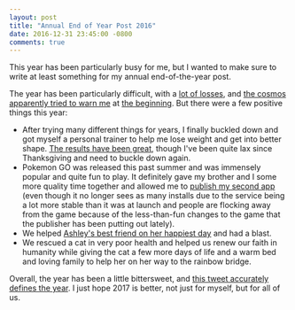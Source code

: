 ```yaml
---
layout: post
title: "Annual End of Year Post 2016"
date: 2016-12-31 23:45:00 -0800
comments: true
---
```

This year has been particularly busy for me, but I wanted to make sure to write
at least something for my annual end-of-the-year post.

The year has been particularly difficult, with a [lot of losses](https://en.wikipedia.org/wiki/2016#Deaths), and [the cosmos](https://twitter.com/zero_divide_1/status/684751241990287360) [apparently
tried to warn me](https://twitter.com/zero_divide_1/status/684873626156314624)
at [the beginning](https://twitter.com/zero_divide_1/status/684889133651746817).
But there were a few positive things this year:
* After trying many different things for years, I finally buckled down and got
myself a personal trainer to help me lose weight and get into better shape. [The
results have been great](https://www.instagram.com/p/BGejX9VyDbG7AAeJ0uR41HFgv_FEHIoonyqhRg0/),
though I've been quite lax since Thanksgiving and need to buckle down again.
* Pokemon GO was released this past summer and was immensely popular and quite
fun to play. It definitely gave my brother and I some more quality time together
and allowed me to [publish my second app](https://play.google.com/store/apps/details?id=seanpayne.name.gostatuswidget)
(even though it no longer sees as many installs due to the service being a lot
more stable than it was at launch and people are flocking away from the game
because of the less-than-fun changes to the game that the publisher has been
putting out lately).
* We helped [Ashley's best friend on her happiest day](https://www.instagram.com/p/BLW3DyzjI30_TKgAcvVvfWo--pl61V2Ebx7JEg0/) and
had a blast.
* We rescued a cat in very poor health and helped us renew our faith in humanity
while giving the cat a few more days of life and a warm bed and loving family
to help her on her way to the rainbow bridge.

Overall, the year has been a little bittersweet, and [this tweet accurately
defines the year](https://twitter.com/zero_divide_1/status/803076110590148608).
I just hope 2017 is better, not just for myself, but for all of us.
